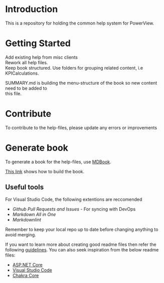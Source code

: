 # Introduction

This is a repository for holding the common help system for PowerView.

# Getting Started

<p>Add existing help from misc clients
<br>Rework all help files.
<br>Keep book structured. Use folders for grouping related content, i.e KPICalculations.
</p>
<p>SUMMARY.md is building the menu-structure of the book so new content need to be added to
<br>this file.
</p>

# Contribute

To contribute to the help-files, please update any errors or improvements

# Generate book
To generate a book for the help-files, use [MDBook](https://rust-lang.github.io/mdBook/).

[This link](https://rust-lang.github.io/mdBook/cli/build.html) shows how to build the book.

## Useful tools

For Visual Studio Code, the following extentions are reccomended

* _Github Pull Requests and Issues_ - For syncing with DevOps
* _Markdown All in One_
* _Markdownlint_

Remember to keep your local repo up to date before changing anything to avoid merging.

If you want to learn more about creating good readme files then refer the following [guidelines](https://docs.microsoft.com/en-us/azure/devops/repos/git/create-a-readme?view=azure-devops). You can also seek inspiration from the below readme files:

* [ASP.NET Core](https://github.com/aspnet/Home)
* [Visual Studio Code](https://github.com/Microsoft/vscode)
* [Chakra Core](https://github.com/Microsoft/ChakraCore)